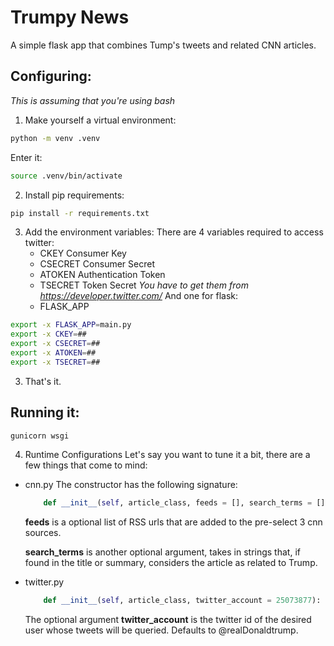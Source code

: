 # Trumpy News
A simple flask app that combines Tump's tweets and related CNN articles.

## Configuring:
_This is assuming that you're using bash_

1. Make yourself a virtual environment:
```sh
python -m venv .venv
```
Enter it:
```sh
source .venv/bin/activate
```

2. Install pip requirements:
```sh
pip install -r requirements.txt
```

3. Add the environment variables:
There are 4 variables required to access twitter:
    - CKEY
      Consumer Key
    - CSECRET
      Consumer Secret
    - ATOKEN
      Authentication Token
    - TSECRET
      Token Secret
_You have to get them from https://developer.twitter.com/_
And one for flask:
    - FLASK_APP
    
```sh
export -x FLASK_APP=main.py
export -x CKEY=##
export -x CSECRET=##
export -x ATOKEN=##
export -x TSECRET=##

```

3. That's it.

## Running it:

```sh
gunicorn wsgi
```

4. Runtime Configurations
Let's say you want to tune it a bit, there are a few things that come to mind:

- cnn.py
  The constructor has the following signature:
  ```python
      def __init__(self, article_class, feeds = [], search_terms = []):
  ```
  **feeds** is a optional list of RSS urls that are added to the pre-select 3 cnn sources.
  
  **search_terms** is another optional argument, takes in strings that, if found in the title or summary, considers the article as related to Trump.
  
- twitter.py

    ```python
        def __init__(self, article_class, twitter_account = 25073877):
    ```
    
    The optional argument **twitter_account** is the twitter id of the desired user whose tweets will be queried. Defaults to @realDonaldtrump.
